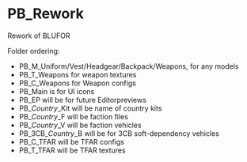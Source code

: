 # PB_Rework
Rework of BLUFOR

Folder ordering:

- PB_M_Uniform/Vest/Headgear/Backpack/Weapons, for any models
- PB_T_Weapons for weapon textures
- PB_C_Weapons for Weapon configs
- PB_Main is for UI icons
- PB_EP will be for future Editorpreviews
- PB_*Country*_Kit will be name of country kits
- PB_*Country*_F will be faction files
- PB_*Country*_V will be faction vehicles
- PB_3CB_*Country*_B will be for 3CB soft-dependency vehicles
- PB_C_TFAR will be TFAR configs
- PB_T_TFAR will be TFAR textures
  
